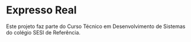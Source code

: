 # Expresso Real

Este projeto faz parte do Curso Técnico em Desenvolvimento de Sistemas do colégio SESI de Referência.

